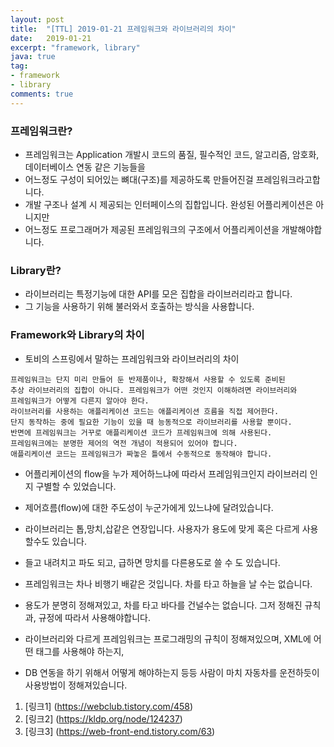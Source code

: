 ```yaml
---
layout: post
title:  "[TTL] 2019-01-21 프레임워크와 라이브러리의 차이"
date:   2019-01-21 
excerpt: "framework, library"
java: true
tag:
- framework
- library
comments: true
---
```


### 프레임워크란?

* 프레임워크는 Application 개발시 코드의 품질, 필수적인 코드, 알고리즘, 암호화, 데이터베이스 연동 같은 기능들을 
* 어느정도 구성이 되어있는 뼈대(구조)를 제공하도록 만들어진걸 프레임워크라고합니다. 
* 개발 구조나 설계 시 제공되는 인터페이스의 집합입니다. 완성된 어플리케이션은 아니지만 
* 어느정도 프로그래머가 제공된 프레임워크의 구조에서 어플리케이션을 개발해야합니다.

### Library란?

* 라이브러리는 특정기능에 대한 API를 모은 집합을 라이브러리라고 합니다.
* 그 기능을 사용하기 위해 불러와서 호출하는 방식을 사용합니다.

### Framework와 Library의 차이

* 토비의 스프링에서 말하는 프레임워크와 라이브러리의 차이

```
프레임워크는 단지 미리 만들어 둔 반제품이나, 확장해서 사용할 수 있도록 준비된 
추상 라이브러리의 집합이 아니다. 프레임워크가 어떤 것인지 이해하려면 라이브러리와 
프레임워크가 어떻게 다른지 알아야 한다.
라이브러리를 사용하는 애플리케이션 코드는 애플리케이션 흐름을 직접 제어한다. 
단지 동작하는 중에 필요한 기능이 있을 때 능동적으로 라이브러리를 사용할 뿐이다.
반면에 프레임워크는 거꾸로 애플리케이션 코드가 프레임워크에 의해 사용된다.
프레임워크에는 분명한 제어의 역전 개념이 적용되어 있어야 합니다.
애플리케이션 코드는 프레임워크가 짜놓은 틀에서 수동적으로 동작해야 합니다.
```

* 어플리케이션의 flow을 누가 제어하느냐에 따라서 프레임워크인지 라이브러리 인지 구별할 수 있었습니다.
* 제어흐름(flow)에 대한 주도성이 누군가에게 있느냐에 달려있습니다.  
* 라이브러리는 톱,망치,삽같은 연장입니다. 사용자가 용도에 맞게 혹은 다르게 사용 할수도 있습니다.
* 들고 내려치고 파도 되고, 급하면 망치를 다른용도로 쓸 수 도 있습니다.
 
* 프레임워크는 차나 비행기 배같은 것입니다. 차를 타고 하늘을 날 수는 없습니다.
* 용도가 분명히 정해져있고, 차를 타고 바다를 건널수는 없습니다. 그저 정해진 규칙과, 규정에 따라서 사용해야합니다.
* 라이브러리와 다르게 프레임워크는 프로그래밍의 규칙이 정해져있으며, XML에 어떤 태그를 사용해야 하는지,
* DB 연동을 하기 위해서 어떻게 해야하는지 등등 사람이 마치 자동차를 운전하듯이 사용방법이 정해져있습니다.

1. [링크1] (https://webclub.tistory.com/458)
2. [링크2] (https://kldp.org/node/124237)
3. [링크3] (https://web-front-end.tistory.com/63)  